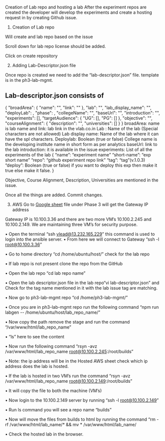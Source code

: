 Creation of Lab repo and hosting a lab
After the experiment repos are created the developer will develop the experiments and create a hosting request in by creating Github issue.
1.	Creation of Lab repo

Will create and lab repo based on the issue
  
 


Scroll down for lab repo license should be added.

 
Click on create repository 

2.	Adding Lab-Descriptor.json file 

Once repo is created we need to add the “lab-descriptor.json” file.  template is in the ph3-lab-mgmt.

Lab-descriptor.json consists of 
--------------------------------------------------------------------------------------------------------------
{
    "broadArea": {
        "name": "",
        "link": ""
    },
    "lab": "",
    "lab_display_name": "",
    "deployLab": ,
    "phase": ,
    "collegeName": "",
    "baseUrl": "",
    "introduction": "",
    "experiments": [],
    "targetAudience": {
        "UG": [],
        "PG": []
    },
    "objective": "",
    "courseAlignment": {
        "description": "",
        "universities": []
    }
} 
broadArea: name is lab name and
 link: lab link in the vlab.co.in
Lab : Name of the lab (Special characters are not allowed)
Lab display name: Name of the lab where it can have the spl characters. 
Deploylab: Boolean (true or false) 
College name is the developing institute name in short form as per analytics
baseUrl: link to the lab
 introduction: it is available in the issue
experiments: List of all the experiments of the lab 
{
“name”: “experiment name”
“short-name”: “exp short name”
“repo”: “github experiment repo link”
“tag”: “tag”(v.1.0.3)
“deploy”: Boolean (true or false) if you want to deploy this exp then make it true else make it false.
}
 
Objective, Course Alignment, Description, Universities are mentioned in the issue. 

Once all the things are added. Commit changes. 


3.	AWS 
Go to [Google sheet](https://docs.google.com/spreadsheets/d/1WXJA_1QkLg-5S0YYBRKyhEXwOgTSbKvm972Fy-thCUc/edit#gid=263424893)
file under Phase 3 will get the Gateway IP address 



Gateway IP is 10.100.3.36 and there are two more VM’s 10.100.2.245 and 10.100.2.149. We are maintaining three VM’s for security purpose. 

•	Open the terminal  “ssh vlead@13.232.165.229” this command is used to login into the ansible server. 
•	From here we will connect to Gateway “ssh -l root@10.100.3.36” 

 

•	Go to home directory “cd /home/ubuntu/host/” check for the lab repo  

•	If lab repo is not present clone the repo from the GitHub 

•	Open the lab repo “cd lab repo name”  

•	Open the lab descriptor.json file in the lab repo“vi lab-descriptor.json” and Check for the tag name mentioned in it with the lab issue tag are matching.

•	Now go to ph3-lab-mgmt repo “cd /home/ph3-lab-mgmt/”

•	Once you are in ph3-lab-mgmt repo run the following command “npm run labgen -- /home/ubuntu/host/lab_repo_name/” 
 
•	Now copy the path remove the stage and run the command “/var/www/html/lab_repo_name”

•	“ls” here to see the content 

•	Now run the following command “rsyn -avz /var/www/html/lab_repo_name root@10.100.2.245:/root/builds”

•	Note: the ip address will be in the Hosted AWS sheet check which ip address does the lab is hosted.

•	If the lab is hosted in two VM’s run the command “rsyn -avz /var/www/html/lab_repo_name root@10.100.2.149:/root/builds”

•	It will copy the file to both the machine (VM’s)

•	Now login to the 10.100.2.149 server by running “ssh -l root@10.100.2.149” 

•	Run ls command you will see a repo name “builds” 

•	Now will move the files from builds to html by running the command “rm -rf /var/www/html/lab_name/* && mv * /var/www/html/lab_name/ 

•	Check the hosted lab in the browser. 





